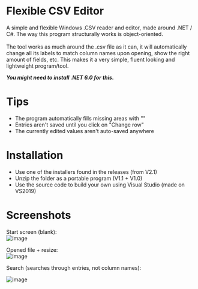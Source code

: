 # Flexible CSV Editor
A simple and flexible Windows .CSV reader and editor, made around .NET / C#. The way this program structurally works is object-oriented.
<br/><br/>
The tool works as much around the .csv file as it can, it will automatically change all its labels to match column names upon opening, show the right amount of fields, etc.
This makes it a very simple, fluent looking and lightweight program/tool.

***You might need to install .NET 6.0 for this.***


# Tips
- The program automatically fills missing areas with ""
- Entries aren't saved until you click on "Change row"
- The currently edited values aren't auto-saved anywhere


# Installation
- Use one of the installers found in the releases (from V2.1)
- Unzip the folder as a portable program (V1.1 + V1.0)
- Use the source code to build your own using Visual Studio (made on VS2019)

  
# Screenshots
Start screen (blank):\
![image](https://github.com/MikevanBreePXL/FlexibleCSVE/assets/116728978/d241ddeb-3664-40dc-ba92-c01c7307eb0f)

Opened file + resize:\
![image](https://github.com/MikevanBreePXL/FlexibleCSVE/assets/116728978/ad70e9ec-6212-45b2-9e32-71a9c241689e)

Search (searches through entries, not column names):

![image](https://github.com/MikevanBreePXL/FlexibleCSVE/assets/116728978/23205bb6-ad68-4e9a-ae03-b4cd0615f9b7)
